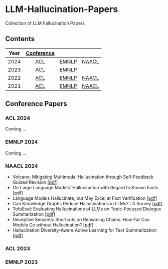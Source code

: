 # LLM-Hallucination-Papers
Collection of LLM hallucination Papers

## Contents

|  Year  | [Conference](#conference-papers) |                      |                      |
| :---:  |    :----:        |        :---:         |        :---:         |
|  2024  | [ACL](#acl-2024) | [EMNLP](#emnlp-2024) | [NAACL](#naacl-2024) |
|  2023  | [ACL](#acl-2023) | [EMNLP](#emnlp-2023) |                      |
|  2022  | [ACL](#acl-2022) | [EMNLP](#emnlp-2022) | [NAACL](#naacl-2022) |
|  2021  | [ACL](#acl-2021) | [EMNLP](#emnlp-2021) | [NAACL](#naacl-2021) |

## Conference Papers

###  ACL 2024
Coming ...
### EMNLP 2024
Coming ...
### NAACL 2024
- Volcano: Mitigating Multimodal Hallucination through Self-Feedback Guided Revision [[pdf]](https://aclanthology.org/2024.naacl-long.23/)
- On Large Language Models’ Hallucination with Regard to Known Facts [[pdf]](https://aclanthology.org/2024.naacl-long.60/)
- Language Models Hallucinate, but May Excel at Fact Verification [[pdf]](https://aclanthology.org/2024.naacl-long.62/)
- Can Knowledge Graphs Reduce Hallucinations in  LLMs? : A Survey [[pdf]](https://aclanthology.org/2024.naacl-long.219/)
- TofuEval: Evaluating Hallucinations of  LLMs on Topic-Focused Dialogue Summarization [[pdf]](https://aclanthology.org/2024.naacl-long.251/)
- Deceptive Semantic Shortcuts on Reasoning Chains: How Far Can Models Go without Hallucination? [[pdf]](https://aclanthology.org/2024.naacl-long.424/)
- Hallucination Diversity-Aware Active Learning for Text Summarization [[pdf]](https://aclanthology.org/2024.naacl-long.479/)

### ACL 2023

### EMNLP 2023

<!--stackedit_data:
eyJoaXN0b3J5IjpbLTEzODQxMjMzMjksLTQzNTc3MjExNyw1Nz
EzMDg0OTcsMTg2Njc2MTA5MywtMTQ4Mjk4MzkzMywyODUzMjU4
MzAsLTg5MzkwOTIxMiwzNDMxODIxMTYsLTEwNDA0NjM3MDgsLT
EwNDA0NjM3MDgsNjUxNDA2NTksMTIwMzczMTEyMiwyMDM2NDA4
MTAsNzI5Njc0ODQwLC04ODcyMTUyNDAsMjA5NDI4NzAxNiwtOT
UzNTc2NTAyLC02NjY0MDM3MzMsOTI3Nzk3MTE4LDIxMjAwNDIx
NTBdfQ==
-->